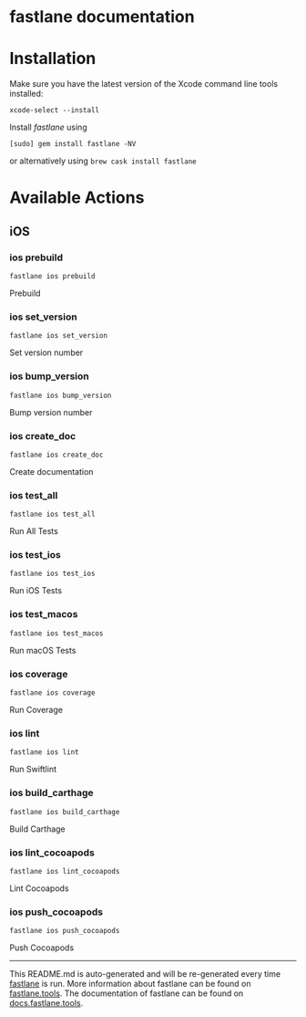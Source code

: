 fastlane documentation
================
# Installation

Make sure you have the latest version of the Xcode command line tools installed:

```
xcode-select --install
```

Install _fastlane_ using
```
[sudo] gem install fastlane -NV
```
or alternatively using `brew cask install fastlane`

# Available Actions
## iOS
### ios prebuild
```
fastlane ios prebuild
```
Prebuild
### ios set_version
```
fastlane ios set_version
```
Set version number
### ios bump_version
```
fastlane ios bump_version
```
Bump version number
### ios create_doc
```
fastlane ios create_doc
```
Create documentation
### ios test_all
```
fastlane ios test_all
```
Run All Tests
### ios test_ios
```
fastlane ios test_ios
```
Run iOS Tests
### ios test_macos
```
fastlane ios test_macos
```
Run macOS Tests
### ios coverage
```
fastlane ios coverage
```
Run Coverage
### ios lint
```
fastlane ios lint
```
Run Swiftlint
### ios build_carthage
```
fastlane ios build_carthage
```
Build Carthage
### ios lint_cocoapods
```
fastlane ios lint_cocoapods
```
Lint Cocoapods
### ios push_cocoapods
```
fastlane ios push_cocoapods
```
Push Cocoapods

----

This README.md is auto-generated and will be re-generated every time [fastlane](https://fastlane.tools) is run.
More information about fastlane can be found on [fastlane.tools](https://fastlane.tools).
The documentation of fastlane can be found on [docs.fastlane.tools](https://docs.fastlane.tools).
